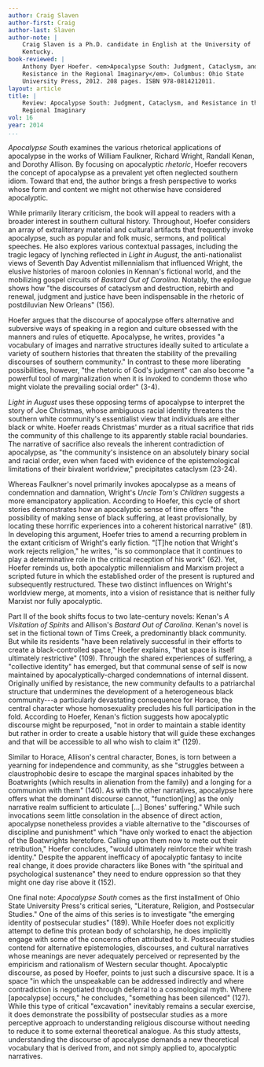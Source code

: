 ```yaml
---
author: Craig Slaven
author-first: Craig
author-last: Slaven
author-note: |
    Craig Slaven is a Ph.D. candidate in English at the University of
    Kentucky.
book-reviewed: |
    Anthony Dyer Hoefer. <em>Apocalypse South: Judgment, Cataclysm, and
    Resistance in the Regional Imaginary</em>. Columbus: Ohio State
    University Press, 2012. 208 pages. ISBN 978-0814212011.
layout: article
title: |
    Review: Apocalypse South: Judgment, Cataclysm, and Resistance in the
    Regional Imaginary
vol: 16
year: 2014
...
```


*Apocalypse South* examines the various rhetorical applications of
apocalypse in the works of William Faulkner, Richard Wright, Randall
Kenan, and Dorothy Allison. By focusing on apocalyptic *rhetoric*, Hoefer
recovers the concept of apocalypse as a prevalent yet often neglected
southern idiom. Toward that end, the author brings a fresh perspective
to works whose form and content we might not otherwise have considered
apocalyptic.

While primarily literary criticism, the book will appeal to readers with
a broader interest in southern cultural history. Throughout, Hoefer
considers an array of extraliterary material and cultural artifacts that
frequently invoke apocalypse, such as popular and folk music, sermons,
and political speeches. He also explores various contextual passages,
including the tragic legacy of lynching reflected in *Light in August*,
the anti-nationalist views of Seventh Day Adventist millennialism that
influenced Wright, the elusive histories of maroon colonies in Kennan's
fictional world, and the mobilizing gospel circuits of *Bastard Out of Carolina*. Notably, the epilogue shows how "the discourses of cataclysm
and destruction, rebirth and renewal, judgment and justice have been
indispensable in the rhetoric of postdiluvian New Orleans" (156).

Hoefer argues that the discourse of apocalypse offers alternative and
subversive ways of speaking in a region and culture obsessed with the
manners and rules of etiquette. Apocalypse, he writes, provides "a
vocabulary of images and narrative structures ideally suited to
articulate a variety of southern histories that threaten the stability
of the prevailing discourses of southern community." In contrast to
these more liberating possibilities, however, "the rhetoric of God's
judgment" can also become "a powerful tool of marginalization when it is
invoked to condemn those who might violate the prevailing social order"
(3-4).

*Light in August* uses these opposing terms of apocalypse to interpret the
story of Joe Christmas, whose ambiguous racial identity threatens the
southern white community's essentialist view that individuals are either
black or white. Hoefer reads Christmas' murder as a ritual sacrifice
that rids the community of this challenge to its apparently stable
racial boundaries. The narrative of sacrifice also reveals the inherent
contradiction of apocalypse, as "the community's insistence on an
absolutely binary social and racial order, even when faced with evidence
of the epistemological limitations of their bivalent worldview,"
precipitates cataclysm (23-24).

Whereas Faulkner's novel primarily invokes apocalypse as a means of
condemnation and damnation, Wright's *Uncle Tom's Children* suggests a
more emancipatory application. According to Hoefer, this cycle of short
stories demonstrates how an apocalyptic sense of time offers "the
possibility of making sense of black suffering, at least provisionally,
by locating these horrific experiences into a coherent historical
narrative" (81). In developing this argument, Hoefer tries to amend a
recurring problem in the extant criticism of Wright's early fiction.
"[T]he notion that Wright's work rejects religion," he writes, "is so
commonplace that it continues to play a determinative role in the
critical reception of his work" (62). Yet, Hoefer reminds us, both
apocalyptic millennialism and Marxism project a scripted future in which
the established order of the present is ruptured and subsequently
restructured. These two distinct influences on Wright's worldview merge,
at moments, into a vision of resistance that is neither fully Marxist
nor fully apocalyptic.

Part II of the book shifts focus to two late-century novels: Kenan's *A Visitation of Spirits* and Allison's *Bastard Out of Carolina*. Kenan's
novel is set in the fictional town of Tims Creek, a predominantly black
community. But while its residents "have been relatively successful in
their efforts to create a black-controlled space," Hoefer explains,
"that space is itself ultimately restrictive" (109). Through the shared
experiences of suffering, a "collective identity" has emerged, but that
communal sense of self is now maintained by apocalyptically-charged
condemnations of internal dissent. Originally unified by resistance, the
new community defaults to a patriarchal structure that undermines the
development of a heterogeneous black community---a particularly
devastating consequence for Horace, the central character whose
homosexuality precludes his full participation in the fold. According to
Hoefer, Kenan's fiction suggests how apocalyptic discourse might be
repurposed, "not in order to maintain a stable identity but rather in
order to create a usable history that will guide these exchanges and
that will be accessible to all who wish to claim it" (129).

Similar to Horace, Allison's central character, Bones, is torn between a
yearning for independence and community, as she "struggles between a
claustrophobic desire to escape the marginal spaces inhabited by the
Boatwrights (which results in alienation from the family) and a longing
for a communion with them" (140). As with the other narratives,
apocalypse here offers what the dominant discourse cannot,
"function[ing] as the only narrative realm sufficient to articulate
[...] Bones' suffering." While such invocations seem little consolation
in the absence of direct action, apocalypse nonetheless provides a
viable alternative to the "discourses of discipline and punishment"
which "have only worked to enact the abjection of the Boatwrights
heretofore. Calling upon them now to mete out their retribution," Hoefer
concludes, "would ultimately reinforce their white trash identity."
Despite the apparent inefficacy of apocalyptic fantasy to incite real
change, it does provide characters like Bones with "the spiritual and
psychological sustenance" they need to endure oppression so that they
might one day rise above it (152).

One final note: *Apocalypse South* comes as the first installment of Ohio
State University Press's critical series, "Literature, Religion, and
Postsecular Studies." One of the aims of this series is to investigate
"the emerging identity of postsecular studies" (189). While Hoefer does
not explicitly attempt to define this protean body of scholarship, he
does implicitly engage with some of the concerns often attributed to it.
Postsecular studies contend for alternative epistemologies, discourses,
and cultural narratives whose meanings are never adequately perceived or
represented by the empiricism and rationalism of Western secular
thought. Apocalyptic discourse, as posed by Hoefer, points to just such
a discursive space. It is a space "in which the unspeakable can be
addressed indirectly and where contradiction is negotiated through
deferral to a cosmological myth. Where [apocalypse] occurs," he
concludes, "something has been silenced" (127). While this type of
critical "excavation" inevitably remains a secular exercise, it does
demonstrate the possibility of postsecular studies as a more perceptive
approach to understanding religious discourse without needing to reduce
it to some external theoretical analogue. As this study attests,
understanding the discourse of apocalypse demands a new theoretical
vocabulary that is derived from, and not simply applied to, apocalyptic
narratives.
